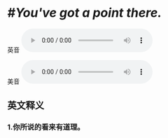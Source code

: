 # ***\#You've got a point there.*** 
英音
<audio src="./media/You've got a point there1_AAC.aac" controls="controls"></audio>

美音
<audio src="./media/You've got a point there2_AAC.aac" controls="controls"></audio>



  

英文释义
---
### 1.**你所说的看来有道理。**  


